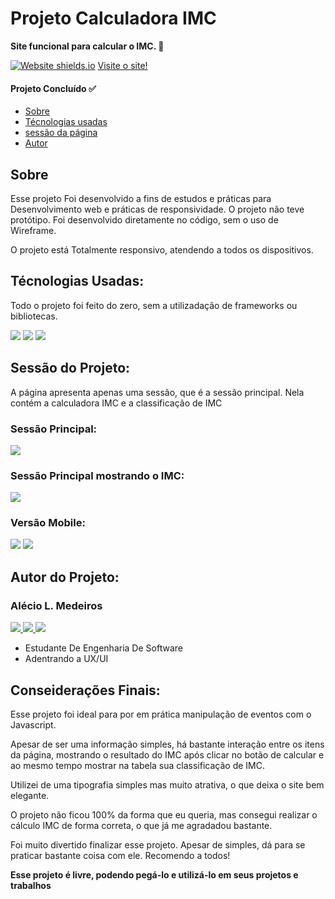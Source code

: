 <h1> Projeto Calculadora IMC </h1>
<p><b>Site funcional para calcular o IMC. 🧮</b></p>

[![Website shields.io](https://img.shields.io/website-up-down-green-red/http/shields.io.svg)](http://shields.io/)
<a href=""> Visite o site! </a>

<h4> 
	Projeto Concluído ✅
</h4>

<ul>
 <li><a href="#sobre">Sobre</a></li>
 <li><a href="#tecnologias">Técnologias usadas</a></li> 
 <li><a href="#sessao">sessão da página</a></li>
 <li><a href="#autor">Autor</a></li> 
</ul>

<h2 id="sobre">Sobre</h2>
<p>Esse projeto Foi desenvolvido a fins de estudos e práticas para Desenvolvimento web e práticas de responsividade. O projeto não teve protótipo.
Foi desenvolvido diretamente no código, sem o uso de Wireframe.</p>

<p>O projeto está Totalmente responsivo, atendendo a todos os dispositivos.</p>

<h2 id="tecnologias">Técnologias Usadas:</h2>

<p> Todo o projeto foi feito do zero, sem a utilizadação de frameworks ou bibliotecas. </p>

<p>
  <img src="https://img.shields.io/badge/HTML5-E34F26?style=for-the-badge&logo=html5&logoColor=white" />
  <img src="https://img.shields.io/badge/CSS3-1572B6?style=for-the-badge&logo=css3&logoColor=white" />
  <img src="https://img.shields.io/badge/JavaScript-323330?style=for-the-badge&logo=javascript&logoColor=F7DF1E" />
</p>

<h2 id="sessao">Sessão do Projeto:</h2>

<p>A página apresenta apenas uma sessão, que é a sessão principal. Nela contém a calculadora IMC e a classificação de IMC<p>

<h3>Sessão Principal:</h3>
<img src="https://live.staticflickr.com/65535/51383580620_bbdde154cd_h.jpg" />

<h3>Sessão Principal mostrando o IMC:</h3>
<img src="https://live.staticflickr.com/65535/51383309969_71134729e5_h.jpg" />
<h3>Versão Mobile:</h3>

<p><img src="https://live.staticflickr.com/65535/51381806752_9abf976192_z.jpg" /> <img src="https://live.staticflickr.com/65535/51383309889_5d4909a67b_z.jpg" /></p>

<h2 id="autor">Autor do Projeto:</h2>

<h3>Alécio L. Medeiros</h3>

<p> 
  <a href="https://www.linkedin.com/in/alex-leandro-medeiros-5b68741a3/">
    <img src="https://img.shields.io/badge/LinkedIn-0077B5?style=for-the-badge&logo=linkedin&logoColor=white" />
  </a> 
  <a href="https://github.com/AlexDeSaran">
    <img src="https://img.shields.io/badge/GitHub-100000?style=for-the-badge&logo=github&logoColor=white" />
  </a> 
  <a href="https://www.instagram.com/alexdesaran/">
    <img src="https://img.shields.io/badge/Instagram-E4405F?style=for-the-badge&logo=instagram&logoColor=white" />
  </a> 
  
  </a>   
</p>

<ul>
  <li>Estudante De Engenharia De Software</li>
  <li>Adentrando a UX/UI </li>
</ul>


<h2 id="consideracoes">Conseiderações Finais:</h2>

<p>Esse projeto foi ideal para por em prática manipulação de eventos com o Javascript.</p>
<p>Apesar de ser uma informação simples, há bastante interação entre os itens da página, mostrando o resultado do IMC após clicar no botão de calcular e ao mesmo tempo mostrar na tabela sua classificação de IMC.</p>
<p>Utilizei de uma tipografia simples mas muito atrativa, o que deixa o site bem elegante.</p>

<p>O projeto não ficou 100% da forma que eu queria, mas consegui realizar o cálculo IMC de forma correta, o que já me agradadou bastante.</p>

<p>Foi muito divertido finalizar esse projeto. Apesar de simples, dá para se praticar bastante coisa com ele. Recomendo a todos!</p>

<p><b>Esse projeto é livre, podendo pegá-lo e utilizá-lo em seus projetos e trabalhos <b></p>
